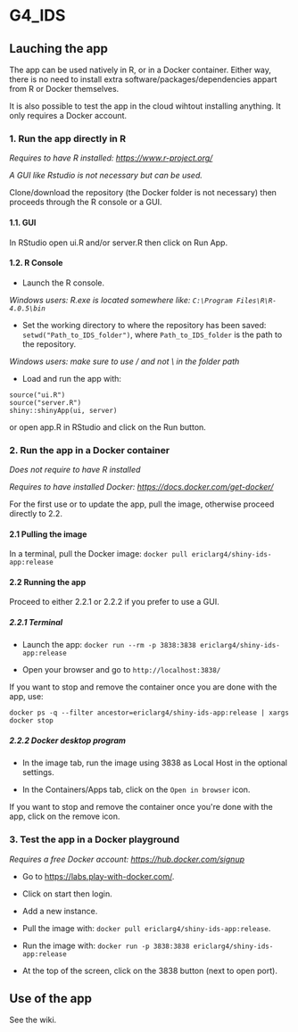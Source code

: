 # G4_IDS

## Lauching the app

The app can be used natively in R, or in a Docker container. Either way, there is no need to install extra software/packages/dependencies appart from R or Docker themselves.

It is also possible to test the app in the cloud wihtout installing anything. It only requires a Docker account.

### 1. Run the app directly in R

*Requires to have R installed: https://www.r-project.org/* 

*A GUI like Rstudio is not necessary but can be used.*

Clone/download the repository (the Docker folder is not necessary) then proceeds through the R console or a GUI.

#### 1.1. GUI

In RStudio open ui.R and/or server.R then click on Run App.

#### 1.2. R Console

- Launch the R console.

*Windows users: R.exe is located somewhere like: `C:\Program Files\R\R-4.0.5\bin`*

- Set the working directory to where the repository has been saved: `setwd("Path_to_IDS_folder")`, where `Path_to_IDS_folder` is the path to the repository.

*Windows users: make sure to use / and not \ in the folder path*

- Load and run the app with:

```
source("ui.R")
source("server.R")
shiny::shinyApp(ui, server)
```
or open app.R in RStudio and click on the Run button.

### 2. Run the app in a Docker container

*Does not require to have R installed*

*Requires to have installed Docker: https://docs.docker.com/get-docker/*

For the first use or to update the app, pull the image, otherwise proceed directly to 2.2.

#### 2.1 Pulling the image

In a terminal, pull the Docker image: `docker pull ericlarg4/shiny-ids-app:release` 

#### 2.2 Running the app

Proceed to either 2.2.1 or 2.2.2 if you prefer to use a GUI.

##### 2.2.1 Terminal

- Launch the app: `docker run --rm -p 3838:3838 ericlarg4/shiny-ids-app:release`

- Open your browser and go to `http://localhost:3838/`

If you want to stop and remove the container once you are done with the app, use:

`docker ps -q --filter ancestor=ericlarg4/shiny-ids-app:release | xargs docker stop`

##### 2.2.2 Docker desktop program

- In the image tab, run the image using 3838 as Local Host in the optional settings.

- In the Containers/Apps tab, click on the `Open in browser` icon.

If you want to stop and remove the container once you're done with the app, click on the remove icon.

### 3. Test the app in a Docker playground

*Requires a free Docker account: https://hub.docker.com/signup*

- Go to https://labs.play-with-docker.com/.

- Click on start then login.

- Add a new instance.

- Pull the image with: `docker pull ericlarg4/shiny-ids-app:release`.

- Run the image with: `docker run -p 3838:3838 ericlarg4/shiny-ids-app:release`

- At the top of the screen, click on the 3838 button (next to open port).

## Use of the app

See the wiki.




